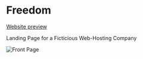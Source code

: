 # Freedom

[Website preview](https://vigorous-almeida-c489c8.netlify.com/)

Landing Page for a Ficticious Web-Hosting Company 

![Front Page](https://github.com/zadok-kinara/freedom/blob/master/images/Screenshot_2019-10-29%20uHost.png)
